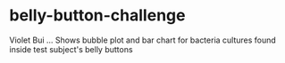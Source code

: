 # belly-button-challenge
Violet Bui
...
Shows bubble plot and bar chart for bacteria cultures found inside test subject's belly buttons
